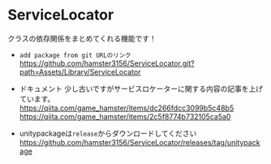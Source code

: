 # ServiceLocator
クラスの依存関係をまとめてくれる機能です！  

- `add package from git URLのリンク`  
https://github.com/hamster3156/ServiceLocator.git?path=Assets/Library/ServiceLocator

- ドキュメント
少し古いですがサービスロケーターに関する内容の記事を上げています。    
https://qiita.com/game_hamster/items/dc266fdcc3099b5c48b5  
https://qiita.com/game_hamster/items/2c5f8774b732105ca5a0

- unitypackageは`release`からダウンロードしてください
https://github.com/hamster3156/ServiceLocator/releases/tag/unitypackage
